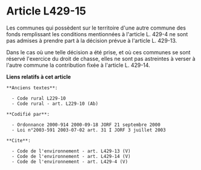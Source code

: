 # Article L429-15

Les communes qui possèdent sur le territoire d'une autre commune des fonds remplissant les conditions mentionnées à l'article
L. 429-4 ne sont pas admises à prendre part à la décision prévue à l'article L. 429-13. 

Dans le cas où une telle décision a été prise, et où ces communes se sont réservé l'exercice du droit de chasse, elles ne
sont pas astreintes à verser à l'autre commune la contribution fixée à l'article L. 429-14.

**Liens relatifs à cet article**

	**Anciens textes**:

	  - Code rural L229-10
	  - Code rural - art. L229-10 (Ab)

	**Codifié par**:

	  - Ordonnance 2000-914 2000-09-18 JORF 21 septembre 2000
	  - Loi n°2003-591 2003-07-02 art. 31 I JORF 3 juillet 2003

	**Cite**:

	  - Code de l'environnement - art. L429-13 (V)
	  - Code de l'environnement - art. L429-14 (V)
	  - Code de l'environnement - art. L429-4 (V)
